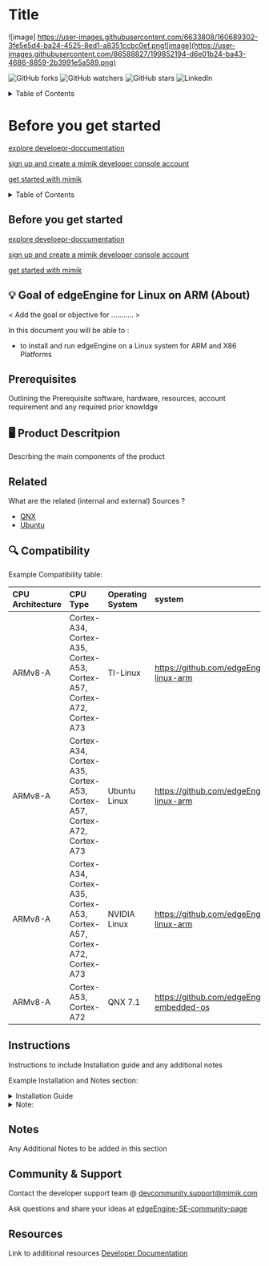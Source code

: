 # Title

![image] https://user-images.githubusercontent.com/6633808/160689302-3fe5e5d4-ba24-4525-8ed1-a8351ccbc0ef.png![image](https://user-images.githubusercontent.com/86588827/199852194-d6e01b24-ba43-4686-8859-2b3991e5a589.png)


![GitHub forks](https://img.shields.io/github/forks/mimikcommunity/example-Repo?style=for-the-badge)
![GitHub watchers](https://img.shields.io/github/watchers/mimikcommunity/example-repo?style=for-the-badge)
![GitHub stars](https://img.shields.io/github/stars/mimikcommunity/example-repo?style=for-the-badge)
![LinkedIn](https://img.shields.io/badge/LinkedIn-0077B5?style=for-the-badge&logo=linkedin&logoColor=white)

<!-- TABLE OF CONTENTS -->
<details>
  <summary>Table of Contents</summary>
<ol>
  <li>  <a href="#About">About</a> </li>
  <li> <a href="#prerequisites">prerequisite</a> </li>
  <li>  <a href="#Compatibility">Compatibility</a> </li>
  <li>  <a href="#Instructions">Instructions</a> </li>
  <li>  <a href="#Related">Related</a> </li>
  <li>  <a href="#Notes">Notes</a> </li>
  <li>  <a href="#Community-&Support">Community & Support</a> </li>
  <li>  <a href="#Resources">Resources</a> </li>
  </ol>
       
</details>


# Before you get started

[explore develoepr-doccumentation](developer.mimik.com)
 
[sign up and create a mimik developer console account](https://developer.mimik.com/console/create_account)
 
[get started with mimik](https://developer.mimik.com/get-started-with-edgeengine/)

<!-- TABLE OF CONTENTS -->
<details>
  <summary>Table of Contents</summary>
<ol>
  <li>  <a href="#About">About</a> </li>
  <li> <a href="#prerequisites">prerequisite</a> </li>
  <li>  <a href="#Compatibility">Compatibility</a> </li>
  <li>  <a href="#Instructions">Instructions</a> </li>
  <li>  <a href="#Related">Related</a> </li>
  <li>  <a href="#Notes">Notes</a> </li>
  <li>  <a href="#Community-&Support">Community & Support</a> </li>
  <li>  <a href="#Resources">Resources</a> </li>
  </ol>
       
</details>

## Before you get started 

 [explore develoepr-doccumentation](developer.mimik.com)
 
 [sign up and create a mimik developer console account](https://developer.mimik.com/console/create_account)
 
 [get started with mimik](https://developer.mimik.com/get-started-with-edgeengine/)
 

## 💡 Goal of edgeEngine for Linux on ARM (About)
< Add the goal or objective for ........... >

In this document you will be able to : 

- to install and run edgeEngine on a Linux system for ARM and X86 Platforms


## Prerequisites

Outlining the Prerequisite software, hardware, resources, account requirement and any required prior knowldge  



## 🖥️ Product Descritpion 

Descrbing the main components of the product

## Related

What are the related (internal and external) Sources ? 
- [QNX](https://www.qnx.com/developers/docs/)
- [Ubuntu](https://ubuntu.com/desktop/developers)


## 🔍 Compatibility

Example Compatibility table:

| CPU Architecture | CPU Type   | Operating System| system |
| :-------- | :------- | :-------- | :-------- |
| ARMv8-A| Cortex-A34, Cortex-A35, Cortex-A53, Cortex-A57, Cortex-A72, Cortex-A73|TI-Linux     | https://github.com/edgeEngine/edgeengine-linux-arm| 
|ARMv8-A | Cortex-A34, Cortex-A35, Cortex-A53, Cortex-A57, Cortex-A72, Cortex-A73  |Ubuntu Linux  | https://github.com/edgeEngine/edgeengine-linux-arm| 
|  ARMv8-A| Cortex-A34, Cortex-A35, Cortex-A53, Cortex-A57, Cortex-A72, Cortex-A73| NVIDIA Linux | https://github.com/edgeEngine/edgeengine-linux-arm| 
|ARMv8-A  |  Cortex-A53, Cortex-A72       | QNX 7.1  | https://github.com/edgeEngine/edgeengine-embedded-os | 



## Instructions

Instructions to include Installation guide and any additional notes 

Example Installation and Notes section:

<details><summary> Installation Guide </summary>
<p>
 
1. Download the latest release for Ubuntu [HERE](https://github.com/edgeEngine/edgeengine-linux/releases)
 
2. Create a new directory
 
3. Move the package to newly a created directory 
 
4. Open a terminal and navigate to the newly created directory that now has the downloaded .tar file
 
5. *Untar package (ex:)
 
```
tar xvf edge-linux-v3.0.0.tar
```
6. Run start script to start edgeEngine
```
./start.sh
```
7. Please visit https://developer.mimik.com and create your account and access the resources


</p>
</details>

<details><summary> Note: </summary>
<p>


* A directory may be made after untaring. Navigate into that directory to find `start.sh` script 
- Do not close the terminal window where edgeEngine is running. Closing this window will terminate edgeEngine process.
- To stop edgeEngine, simply close or use the keyboard shortcut CTRL + C in the terminal window where edgeEngine is running "Hello World."


</p>
</details>


## Notes 
Any Additional Notes to be added in this section

## Community & Support  

Contact the developer support team @ devcommunity.support@mimik.com

Ask questions and share your ideas at [edgeEngine-SE-community-page](https://github.com/edgeEngine/edgeEngine-SE-Android)


## Resources 
Link to additional resources 
[Developer Documentation](devdocs.mimik.com)
